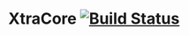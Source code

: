 XtraCore [![Build Status](https://travis-ci.org/XtraStudio/XtraCore.svg?branch=master)](https://travis-ci.org/XtraStudio/XtraCore)
========

